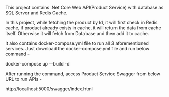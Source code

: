 This project contains .Net Core Web API(Product Service) with database as SQL Server and Redis Cache. 

In this project, while fetching the product by Id, it will first check in Redis cache, if product already exists in cache, it will return the data from cache itself. 
Otherwise it will fetch from Database and then add it to cache. 

It also contains docker-compose.yml file to run all 3 aforementioned services. 
Just download the docker-compose.yml file and run below command - 

docker-compose up --build -d

After running the command, access Product Service Swagger from below URL to run APIs - 

http://localhost:5000/swagger/index.html

